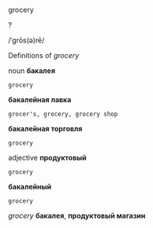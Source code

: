 grocery

?

/ˈɡrōs(ə)rē/

Definitions of _grocery_

noun
**бакалея**

    grocery
**бакалейная лавка**

    grocer's, grocery, grocery shop
**бакалейная торговля**

    grocery

adjective
**продуктовый**

    grocery
**бакалейный**

    grocery

_grocery_
**бакалея**, **продуктовый магазин**
